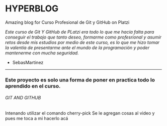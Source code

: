# HYPERBLOG 
  
Amazing blog for Curso Profesional de Git y GitHub on Platzi

*Este curso de Git Y GitHub de PLatzi era todo lo que me hacía falta para conseguir el trabajo que tanto deseo, formarme como profesrional y asumir retos desde mis estudios por medio de este curso, es lo que me hizo tomar la valentía de presentarme ante el mundo de la programación y poder mantenerme con mucha seguridad.*

- SebasMartinez 


------------

### Este proyecto es solo una forma de poner en practica todo lo aprendido en el curso. 

###### GIT AND GITHUB 

Intenando utilizar el comando cherry-pick
Se le agregan cosas al video y pues me toca a mi hacerlo acá 